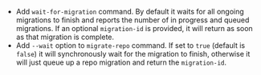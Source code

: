 - Add `wait-for-migration` command. By default it waits for all ongoing migrations to finish and reports the number of in progress and queued migrations. If an optional `migration-id` is provided, it will return as soon as that migration is complete.
- Add `--wait` option to `migrate-repo` command. If set to `true` (default is `false`) it will synchronously wait for the migration to finish, otherwise it will just queue up a repo migration and return the `migration-id`.
